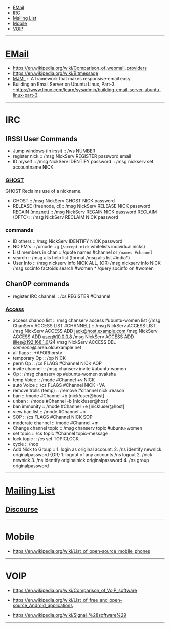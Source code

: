 + [EMail](#email)
+ [IRC](#irc)
+ [Mailing List](#mailing-list)
+ [Mobile](#mobile)
+ [VOIP](#voip)

----

# [EMail](https://en.wikipedia.org/wiki/Category:Internet_mail_protocols)
+ https://en.wikipedia.org/wiki/Comparison_of_webmail_providers
+ https://en.wikipedia.org/wiki/Bitmessage
+ [MJML](https://github.com/mjmlio/mjml) :: A framework that makes responsive-email easy.
+ Building an Email Server on Ubuntu Linux, Part-3 ::https://www.linux.com/learn/sysadmin/building-email-server-ubuntu-linux-part-3

----


# IRC 

## IRSSI User Commands
+ Jump windows (in irssi) :: /ws NUMBER
+ register nick         :: /msg NickServ REGISTER password email
+ ID myself             :: /msg NickServ IDENTIFY password
                        :: /msg nickserv set accountname NICK 

### [GHOST](https://toxin.jottit.com/freenode_nickserv_commands#ns09)
GHOST Reclaims use of a nickname.
+ GHOST                 :: /msg NickServ GHOST NICK password
+ RELEASE (freenode, cl):: /msg NickServ RELEASE NICK password
  REGAIN (moznet)       :: /msg NickServ REGAIN NICK password
  RECLAIM (OFTC)        :: /msg NickServ RECLAIM NICK password

### commands 
+ ID others             :: /msg NickServ IDENTIFY NICK password
+ NO PM's               :: /umode +g (`/accept nick` whitelists individual nicks)
+ List members in chan  :: /quote names #channel or `/names #channel`
+ search                :: /msg alis help list  (format /msg alis list #india*)
+ User Info             :: /msg nickserv info NICK ALL, (OR) /msg nickserv info NICK
                           /msg socinfo factoids search #women * 
                           /query socinfo on #women

## ChanOP commands
+ register IRC channel  :: /cs REGISTER #Channel

### [Access](https://toxin.jottit.com/freenode_nickserv_commands#ns18)
+ access chanop list    :: /msg chanserv access #ubuntu-women list {/msg ChanServ ACCESS LIST #CHANNEL}
                        :: /msg NickServ ACCESS LIST
                           /msg NickServ ACCESS ADD jack@host.example.com
                           /msg NickServ ACCESS ADD user@10.0.0.8
                           /msg NickServ ACCESS ADD jilles@192.168.1.0/24
                           /msg NickServ ACCESS DEL *someone@*.area.old.example.net 
+ all flags             :: +AFORfiorstv
+ temporary Op          :: /op NICK
+ perm Op               :: /cs FLAGS #Channel NICK AOP
+ invite channel        :: /msg chanserv invite #ubuntu-women 
+ Op                    :: /msg chanserv op #ubuntu-women svaksha
+ temp Voice            :: /mode #Channel +v NICK
+ auto Voice            :: /cs FLAGS #Channel NICK +VA
+ remove trolls (temp)  :: /remove #channel nick :reason      
+ ban                   :: /mode #Channel +b [nick!user@host]
+ unban                 :: /mode #Channel -b [nick!user@host]
+ ban immunity          :: /mode #Channel +e [nick!user@host]
+ view ban list         :: /mode #Channel +b
+ SOP                   :: /cs FLAGS #Channel NICK SOP
+ moderate channel      :: /mode #Channel +m
+ Change channel topic  :: /msg chanserv topic #ubuntu-women <add-foo-bar-topic-here>
+ set topic             :: /cs topic #Channel topic-message
+ lock topic            :: /cs set TOPICLOCK
+ cycle                 :: /hop
+ Add Nick to Group     :: 1. login as original account.
                           2. /ns identify newnick originalpassword
                           {OR}
                           1. logout of any accounts /ns logout
                           2. /nick newnick
                           3. /ns identify originalnick originalpassword
                           4. /ns group originalpassword
                           
 

----

# [Mailing List](https://en.wikipedia.org/wiki/Category:Free_mailing_list_software)

## [Discourse](https://en.wikipedia.org/wiki/Discourse_%28software%29)

----

# Mobile
+ https://en.wikipedia.org/wiki/List_of_open-source_mobile_phones

----

# VOIP
+ https://en.wikipedia.org/wiki/Comparison_of_VoIP_software 

+ https://en.wikipedia.org/wiki/List_of_free_and_open-source_Android_applications
+ https://en.wikipedia.org/wiki/Signal_%28software%29

----
